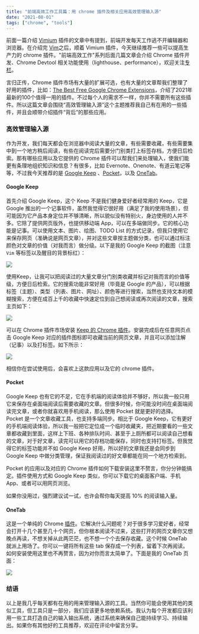 ```yaml
---
title: "前端高效工作工具篇：用 chrome 插件及相关应用高效管理输入源"
date: "2021-08-01"
tags: ["chrome", "tools"]
---
```


前面一篇介绍 [Vimium](https://juejin.cn/post/7027992551235813412)
插件的文章中有提到，前端开发每天工作逃不开编辑器和浏览器。在介绍完
[Vim](https://juejin.cn/post/7027693986768748575)之后，顺着 Vimium 插件，今天继续推荐一些可以提高生产力的 chrome
插件。"前端高效工作"系列后面几篇文章会介绍 Chrome 插件开发、Chrome Devtool
相关功能使用（lighthouse、performance），欢迎关注[专栏](https://juejin.cn/column/7027695237325651998)。

言归正传，Chrome 插件市场有大量的扩展可选，也有大量的文章帮我们整理了好用的插件，比如：[The Best
Free Google Chrome
Extensions](https://www.pcmag.com/news/the-100-best-free-google-chrome-extensions)，介绍了2021年最新的100个值得一用的插件。不过每个人的需求不一样，你并不需要所有这些插件。所以这篇文章会围绕“高效管理输入源”这个主题推荐我自己有在用的一些插件，并且会顺带介绍插件“背后”的那些应用。


### 高效管理输入源

作为开发，我们每天都会在浏览器中阅读大量的文章，有些需要收藏，有些需要集中到一个地方稍后阅读，有些在阅读完后需要分门别类打上标签存档，方便日后检索。那有哪些应用以及它提供的
Chrome 插件可以帮我们来处理输入，使我们能更有条理地组织知识和信息？有很多，比如
Evernote、Onenote、有道云笔记等等，不过我今天推荐的是 [Google Keep](https://keep.google.com/)
、[Pocket](https://getpocket.com/)，以及 [OneTab](https://chrome.google.com/webstore/detail/onetab/chphlpgkkbolifaimnlloiipkdnihall)。


#### Google Keep

首先介绍 Google Keep，这个 Keep 不是我们健身爱好者经常用的 Keep，它是 Google
推出的一个记事软件，虽然我觉得它很好用（满足了我的使用场景），但可能因为它产品本身定位并不够清晰，所以貌似没有特别火，身边使用的人并不多。它除了提供网页版外，也提供移动端
App，可以在多端做同步。它的核心功能是记事。可以使用文本、图片、绘图、TODO List
的方式记录，但我只使用它来保存网页（准确说是网页文章），并对这些文章按主题做分类，也可以通过标注颜色对文章的价值（对我而言）做分级。以下是我的 Google Keep 的截图（注意 `Vim` 等标签以及醒目的背景标红）：

![](https://blog-1258648987.cos.ap-shanghai.myqcloud.com/blog/chrome-extension/1.jpeg)

使用Keep，让我可以把阅读过的大量文章分门别类收藏并标记对我而言的价值等级，方便日后检索。它的搜索功能非常好用（毕竟是 Google 的产品），可以根据标签（主题）、类型（列表、图片、网址）、颜色等进行搜索，当然也支持文本的模糊搜索，方便在成百上千的收藏中快速定位到自己想阅读或再次阅读的文章，搜索主页如下：

![](https://blog-1258648987.cos.ap-shanghai.myqcloud.com/blog/chrome-extension/2.jpeg)

可以在 Chrome 插件市场安装 [Keep 的 Chrome 插件](https://chrome.google.com/webstore/detail/google-keep-chrome-extens/lpcaedmchfhocbbapmcbpinfpgnhiddi?hl=zh-CN)。安装完成后在任意网页点击 Google Keep 对应的插件图标即可收藏当前的网页文章，并且可以添加注解（记事）以及打标签。如下所示：

![](https://blog-1258648987.cos.ap-shanghai.myqcloud.com/blog/chrome-extension/3.png)

相信你在尝试使用后，会喜欢上这款应用以及它的 chrome 插件。

#### Pocket

Google Keep
也有它的不足，它在手机端的阅读体验并不够好，所以我一般只用它来保存在桌面端阅读后需要收藏的文章。但很多时候，你可能没时间在桌面端阅读完文章，或者你就喜欢用手机阅读，那么使用 Pocket 就是更好的选择。Pocket 是一个文章收藏工具，也支持多端同步。相比于 Google Keep，它有更好的手机端阅读体验，所以我一般把它定位成一个临时收藏夹，把近期要看的一些文章都收藏到里面，这样上下班、各种排队时间、甚至于上厕所都可以阅读自己想看的文章，对于好文章，读完可以用它的存档功能保存，同时也支持打标签。但我觉得它的标签功能并不如 Google Keep 好用，所以好的文章我还是会同步到 Google Keep 中做分类管理，保证我阅读过的好文章都能在同一个地方检索到。

Pocket 的应用以及对应的 Chrome 插件如何下载安装这里不赘言，你分分钟能搞定。插件使用方式和 Google
Keep 类似，你可以下载它的桌面客户端、手机 App、或者可以用网页浏览。

如果你没用过，强烈建议试一试，也许会帮你每天提高 10% 的阅读输入量。


#### OneTab

这是一个单纯的 Chrome [插件](https://chrome.google.com/webstore/detail/onetab/chphlpgkkbolifaimnlloiipkdnihall)。它解决什么问题呢？对于很多学习爱好者，经常会打开十几个甚至几十个网页，但你根本阅读不过来，这些打开的网页文章你又想晚点再读，不想关掉从此两茫茫，也不想一个个去保存收藏。这个时候 OneTab 就派上用场了。你可以一键将所有这些 tab 保存成一个列表，留着下次再阅读。如何安装使用这里也不再赘言，因为对你而言太简单了。下面是我的 OneTab 页面：

![](https://blog-1258648987.cos.ap-shanghai.myqcloud.com/blog/chrome-extension/4.png)


### 结语

以上是我几乎每天都有在用的用来管理输入源的工具。当然你可能会使用其他的类似工具，但工具只是一部分，我们应该更多地依赖系统。我认为每个开发都应该利用一些工具打造自己的输入输出系统，通过系统来确保自己能持续学习、持续输出。如果你有其他好的工具推荐，欢迎在评论中留言分享。